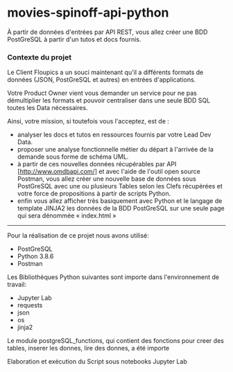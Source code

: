 # movies-spinoff-api-python

À partir de données d'entrées par API REST, vous allez créer une BDD PostGreSQL à partir d'un tutos et docs fournis.


### Contexte du projet
Le Client Floupics a un souci maintenant qu'il a différents formats de données (JSON, PostGreSQL et autres) en entrées d'applications.

Votre Product Owner vient vous demander un service pour ne pas démultiplier les formats et pouvoir centraliser dans une seule BDD SQL toutes les Data nécessaires.

Ainsi, votre mission, si toutefois vous l'acceptez, est de :

- analyser les docs et tutos en ressources fournis par votre Lead Dev Data.
- proposer une analyse fonctionnelle métier du départ à l'arrivée de la demande sous forme de schéma UML.
- à partir de ces nouvelles données récupérables par API [http://www.omdbapi.com/] et avec l'aide de l'outil open source Postman,
vous allez créer une nouvelle base de données sous PostGreSQL avec une ou plusieurs Tables selon les Clefs récupérées et votre force de propositions à partir de scripts Python.
- enfin vous allez afficher très basiquement avec Python et le langage de template JINJA2 les données de la BDD PostGreSQL sur une seule page qui sera dénommée « index.html »

--------------------------------------------------------------------------------------------------------------------

Pour la réalisation de ce projet nous avons utilisé:

   - PostGreSQL
   - Python 3.8.6
   - Postman

Les Bibliothèques Python suivantes sont importe dans l'environnement de travail:

   - Jupyter Lab
   - requests
   - json
   - os
   - jinja2

Le module postgreSQL_functions, qui contient des fonctions pour creer des tables, inserer les donnes, lire des donnes, a été importe


Elaboration et exécution du Script sous notebooks Jupyter Lab



